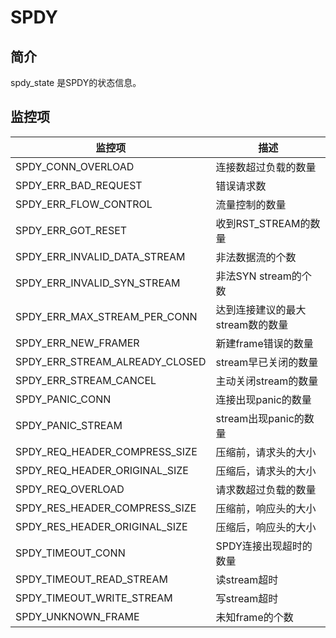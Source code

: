 # SPDY

## 简介

spdy_state 是SPDY的状态信息。

## 监控项

| 监控项                         | 描述                             |
| ------------------------------ | -------------------------------- |
| SPDY_CONN_OVERLOAD             | 连接数超过负载的数量             |
| SPDY_ERR_BAD_REQUEST           | 错误请求数                       |
| SPDY_ERR_FLOW_CONTROL          | 流量控制的数量                   |
| SPDY_ERR_GOT_RESET             | 收到RST_STREAM的数量             |
| SPDY_ERR_INVALID_DATA_STREAM   | 非法数据流的个数                 |
| SPDY_ERR_INVALID_SYN_STREAM    | 非法SYN stream的个数             |
| SPDY_ERR_MAX_STREAM_PER_CONN   | 达到连接建议的最大stream数的数量 |
| SPDY_ERR_NEW_FRAMER            | 新建frame错误的数量              |
| SPDY_ERR_STREAM_ALREADY_CLOSED | stream早已关闭的数量             |
| SPDY_ERR_STREAM_CANCEL         | 主动关闭stream的数量             |
| SPDY_PANIC_CONN                | 连接出现panic的数量              |
| SPDY_PANIC_STREAM              | stream出现panic的数量            |
| SPDY_REQ_HEADER_COMPRESS_SIZE  | 压缩前，请求头的大小             |
| SPDY_REQ_HEADER_ORIGINAL_SIZE  | 压缩后，请求头的大小             |
| SPDY_REQ_OVERLOAD              | 请求数超过负载的数量             |
| SPDY_RES_HEADER_COMPRESS_SIZE  | 压缩前，响应头的大小             |
| SPDY_RES_HEADER_ORIGINAL_SIZE  | 压缩后，响应头的大小             |
| SPDY_TIMEOUT_CONN              | SPDY连接出现超时的数量           |
| SPDY_TIMEOUT_READ_STREAM       | 读stream超时                     |
| SPDY_TIMEOUT_WRITE_STREAM      | 写stream超时                     |
| SPDY_UNKNOWN_FRAME             | 未知frame的个数                  |
